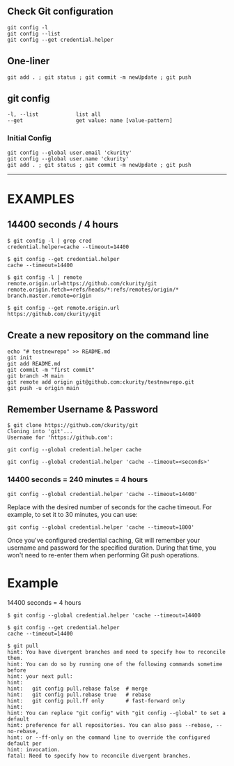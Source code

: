 ## Check Git configuration
```
git config -l
git config --list
git config --get credential.helper
```
## One-liner
```
git add . ; git status ; git commit -m newUpdate ; git push
```

## git config
```
-l, --list            list all
--get                 get value: name [value-pattern]
```

### Initial Config
```
git config --global user.email 'ckurity'
git config --global user.name 'ckurity'
git add . ; git status ; git commit -m newUpdate ; git push
```
-----------------------------------------

# EXAMPLES

## 14400 seconds / 4 hours
```
$ git config -l | grep cred
credential.helper=cache --timeout=14400

$ git config --get credential.helper
cache --timeout=14400

$ git config -l | remote
remote.origin.url=https://github.com/ckurity/git
remote.origin.fetch=+refs/heads/*:refs/remotes/origin/*
branch.master.remote=origin

$ git config --get remote.origin.url 
https://github.com/ckurity/git
```
## Create a new repository on the command line
```
echo "# testnewrepo" >> README.md
git init
git add README.md
git commit -m "first commit"
git branch -M main
git remote add origin git@github.com:ckurity/testnewrepo.git
git push -u origin main
```
## Remember Username & Password
```
$ git clone https://github.com/ckurity/git
Cloning into 'git'...
Username for 'https://github.com':
```
```
git config --global credential.helper cache
```
```
git config --global credential.helper 'cache --timeout=<seconds>'
```

### 14400 seconds = 240 minutes = 4 hours
```
git config --global credential.helper 'cache --timeout=14400'
```
Replace <seconds> with the desired number of seconds for the cache timeout. For example, to set it to 30 minutes, you can use:
```
git config --global credential.helper 'cache --timeout=1800'
```
Once you've configured credential caching, Git will remember your username and password for the specified duration. During that time, you won't need to re-enter them when performing Git push operations.

# Example
14400 seconds = 4 hours
```
$ git config --global credential.helper 'cache --timeout=14400
```
```
$ git config --get credential.helper
cache --timeout=14400
```

```
$ git pull                                             
hint: You have divergent branches and need to specify how to reconcile them.
hint: You can do so by running one of the following commands sometime before                                                         
hint: your next pull:                                                                                                                
hint: 
hint:   git config pull.rebase false  # merge
hint:   git config pull.rebase true   # rebase
hint:   git config pull.ff only       # fast-forward only
hint: 
hint: You can replace "git config" with "git config --global" to set a default
hint: preference for all repositories. You can also pass --rebase, --no-rebase,
hint: or --ff-only on the command line to override the configured default per
hint: invocation.
fatal: Need to specify how to reconcile divergent branches.
```
